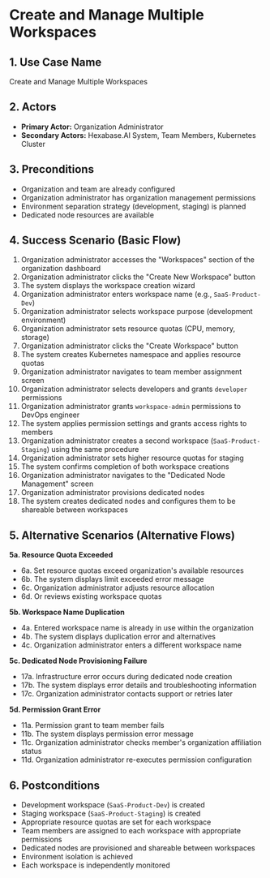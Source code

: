 # Create and Manage Multiple Workspaces

## 1. Use Case Name
Create and Manage Multiple Workspaces

## 2. Actors
- **Primary Actor:** Organization Administrator
- **Secondary Actors:** Hexabase.AI System, Team Members, Kubernetes Cluster

## 3. Preconditions
- Organization and team are already configured
- Organization administrator has organization management permissions
- Environment separation strategy (development, staging) is planned
- Dedicated node resources are available

## 4. Success Scenario (Basic Flow)
1. Organization administrator accesses the "Workspaces" section of the organization dashboard
2. Organization administrator clicks the "Create New Workspace" button
3. The system displays the workspace creation wizard
4. Organization administrator enters workspace name (e.g., `SaaS-Product-Dev`)
5. Organization administrator selects workspace purpose (development environment)
6. Organization administrator sets resource quotas (CPU, memory, storage)
7. Organization administrator clicks the "Create Workspace" button
8. The system creates Kubernetes namespace and applies resource quotas
9. Organization administrator navigates to team member assignment screen
10. Organization administrator selects developers and grants `developer` permissions
11. Organization administrator grants `workspace-admin` permissions to DevOps engineer
12. The system applies permission settings and grants access rights to members
13. Organization administrator creates a second workspace (`SaaS-Product-Staging`) using the same procedure
14. Organization administrator sets higher resource quotas for staging
15. The system confirms completion of both workspace creations
16. Organization administrator navigates to the "Dedicated Node Management" screen
17. Organization administrator provisions dedicated nodes
18. The system creates dedicated nodes and configures them to be shareable between workspaces

## 5. Alternative Scenarios (Alternative Flows)
**5a. Resource Quota Exceeded**
- 6a. Set resource quotas exceed organization's available resources
- 6b. The system displays limit exceeded error message
- 6c. Organization administrator adjusts resource allocation
- 6d. Or reviews existing workspace quotas

**5b. Workspace Name Duplication**
- 4a. Entered workspace name is already in use within the organization
- 4b. The system displays duplication error and alternatives
- 4c. Organization administrator enters a different workspace name

**5c. Dedicated Node Provisioning Failure**
- 17a. Infrastructure error occurs during dedicated node creation
- 17b. The system displays error details and troubleshooting information
- 17c. Organization administrator contacts support or retries later

**5d. Permission Grant Error**
- 11a. Permission grant to team member fails
- 11b. The system displays permission error message
- 11c. Organization administrator checks member's organization affiliation status
- 11d. Organization administrator re-executes permission configuration

## 6. Postconditions
- Development workspace (`SaaS-Product-Dev`) is created
- Staging workspace (`SaaS-Product-Staging`) is created
- Appropriate resource quotas are set for each workspace
- Team members are assigned to each workspace with appropriate permissions
- Dedicated nodes are provisioned and shareable between workspaces
- Environment isolation is achieved
- Each workspace is independently monitored 